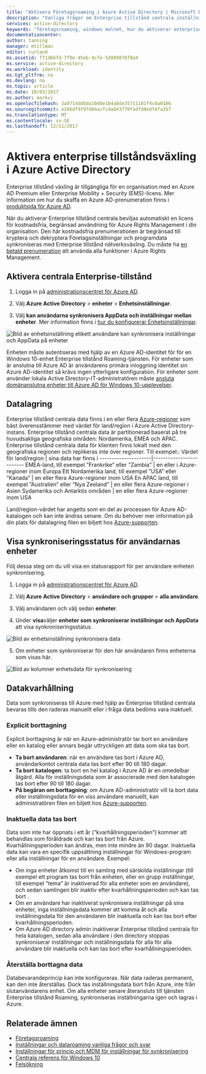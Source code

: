 ```yaml
---
title: "Aktivera Företagsroaming i Azure Active Directory | Microsoft Docs"
description: "Vanliga frågor om Enterprise tillstånd centrala inställningar i Windows-enheter. Enterprise tillstånd centrala ger användarna en enhetlig miljö på sina Windows-enheter och minskar den tid som krävs för att konfigurera en ny enhet."
services: active-directory
keywords: "företagsroaming, windows molnet, hur du aktiverar enterprise tillstånd nätverksväxling"
documentationcenter: 
author: tanning
manager: mtillman
editor: curtand
ms.assetid: f71d66fd-7f9e-45eb-9cfe-5d989870f8a4
ms.service: active-directory
ms.workload: identity
ms.tgt_pltfrm: na
ms.devlang: na
ms.topic: article
ms.date: 10/03/2017
ms.author: markvi
ms.openlocfilehash: 3a8714ddbda10d8e1b4a8de35711101f4c8a0106
ms.sourcegitcommit: e266df9f97d04acfc4a843770fadfd8edf4fa2b7
ms.translationtype: MT
ms.contentlocale: sv-SE
ms.lasthandoff: 12/11/2017
---
```

# <a name="enable-enterprise-state-roaming-in-azure-active-directory"></a>Aktivera enterprise tillståndsväxling i Azure Active Directory
Enterprise tillstånd växling är tillgängliga för en organisation med en Azure AD Premium eller Enterprise Mobility + Security (EMS)-licens. Mer information om hur du skaffa en Azure AD-prenumeration finns i [produktsida för Azure AD](https://azure.microsoft.com/services/active-directory).

När du aktiverar Enterprise tillstånd centrala beviljas automatiskt en licens för kostnadsfria, begränsad användning för Azure Rights Management i din organisation. Den här kostnadsfria prenumerationen är begränsad till kryptera och dekryptera Företagsinställningar och programdata synkroniseras med Enterprise tillstånd nätverksväxling. Du måste ha [en betald prenumeration](https://azure.microsoft.com/pricing/details/active-directory/) att använda alla funktioner i Azure Rights Management.

## <a name="to-enable-enterprise-state-roaming"></a>Aktivera centrala Enterprise-tillstånd

1. Logga in på [administrationscentret för Azure AD](https://aad.portal.azure.com/).

2. Välj **Azure Active Directory** &gt; **enheter** &gt; **Enhetsinställningar**.

3. Välj **kan användarna synkronisera AppData och inställningar mellan enheter**. Mer information finns i [hur du konfigurerar Enhetsinställningar](https://docs.microsoft.com/azure/active-directory/device-management-azure-portal).
  
  ![Bild av enhetsinställning etikett användare kan synkronisera inställningar och AppData på enheter](./media/active-directory-windows-enterprise-state-roaming-enable/device-settings.png)
  
Enheten måste autentiseras med hjälp av en Azure AD-identitet för för en Windows 10-enhet Enterprise tillstånd Roaming-tjänsten. För enheter som är anslutna till Azure AD är användarens primära inloggning identitet sin Azure AD-identitet så krävs ingen ytterligare konfiguration. För enheter som använder lokala Active Directory-IT-administratören måste [ansluta domänanslutna enheter till Azure AD för Windows 10-upplevelser](active-directory-azureadjoin-devices-group-policy.md).

## <a name="data-storage"></a>Datalagring
Enterprise tillstånd centrala data finns i en eller flera [Azure-regioner](https://azure.microsoft.com/regions/) som bäst överensstämmer med värdet för land/region i Azure Active Directory-instans. Enterprise tillstånd centrala data är partitionerad baserat på tre huvudsakliga geografiska områden: Nordamerika, EMEA och APAC. Enterprise tillstånd centrala data för klienten finns lokalt med den geografiska regionen och replikeras inte över regioner.  Till exempel::
Värdet för land/region | sina data har finns i
---------------------|-------------------------
EMEA-land, till exempel ”Frankrike” eller ”Zambia” | en eller i Azure-regioner inom Europa 
Ett Nordamerika land, till exempel ”USA” eller ”Kanada” | en eller flera Azure-regioner inom USA
En APAC land, till exempel ”Australien” eller ”Nya Zeeland” | en eller flera Azure-regioner i Asien
Sydamerika och Antarktis områden | en eller flera Azure-regioner inom USA

Land/region-värdet har angetts som en del av processen för Azure AD-katalogen och kan inte ändras senare. Om du behöver mer information på din plats för datalagring filen en biljett hos [Azure-supporten](https://azure.microsoft.com/support/options/).

## <a name="view-per-user-device-sync-status"></a>Visa synkroniseringsstatus för användarnas enheter
Följ dessa steg om du vill visa en statusrapport för per användare enheten synkronisering.

1. Logga in på [administrationscentret för Azure AD](https://aad.portal.azure.com/).

2. Välj **Azure Active Directory** &gt; **användare och grupper** &gt; **alla användare**.

3. Välj användaren och välj sedan **enheter**.

4. Under **visa**väljer **enheter som synkroniserar inställningar och AppData** att visa synkroniseringsstatus.
  
  ![Bild av enhetsinställning synkronisera data](./media/active-directory-windows-enterprise-state-roaming-enable/sync-status.png)
  
5. Om enheter som synkroniserar för den här användaren finns enheterna som visas här.
  
  ![Bild av kolumner enhetsdata för synkronisering](./media/active-directory-windows-enterprise-state-roaming-enable/device-status-row.png)

## <a name="data-retention"></a>Datakvarhållning
Data som synkroniseras till Azure med hjälp av Enterprise tillstånd centrala bevaras tills den raderas manuellt eller i fråga data bedöms vara inaktuell. 

### <a name="explicit-deletion"></a>Explicit borttagning
Explicit borttagning är när en Azure-administratör tar bort en användare eller en katalog eller annars begär uttryckligen att data som ska tas bort.

* **Ta bort användaren**: när en användare tas bort i Azure AD, användarkontot centrala data tas bort efter 90 till 180 dagar. 
* **Ta bort katalogen**: ta bort en hel katalog i Azure AD är en omedelbar åtgärd. Alla för inställningsdata som är associerade med den katalogen tas bort efter 90 till 180 dagar. 
* **På begäran om borttagning**: om Azure AD-administratör vill ta bort data eller inställningsdata för en viss användare manuellt, kan administratören filen en biljett hos [Azure-supporten](https://azure.microsoft.com/support/). 

### <a name="stale-data-deletion"></a>Inaktuella data tas bort
Data som inte har öppnats i ett år (”kvarhållningsperioden”) kommer att behandlas som föråldrade och kan tas bort från Azure. Kvarhållningsperioden kan ändras, men inte mindre än 90 dagar. Inaktuella data kan vara en specifik uppsättning inställningar för Windows-program eller alla inställningar för en användare. Exempel:

* Om inga enheter åtkomst till en samling med särskilda inställningar (till exempel ett program tas bort från enheten, eller en grupp inställningar, till exempel ”tema” är inaktiverad för alla enheter som en användare), och sedan samlingen blir inaktiv efter kvarhållningsperioden och kan tas bort . 
* Om en användare har inaktiverat synkronisera inställningar på sina enheter, inga inställningsdata kommer att komma åt och alla inställningsdata för den användaren blir inaktuella och kan tas bort efter kvarhållningsperioden. 
* Om Azure AD directory admin inaktiverar Enterprise tillstånd centrala för hela katalogen, sedan alla användare i den directory stoppas synkroniserar inställningar och inställningsdata för alla för alla användare blir inaktuella och kan tas bort efter kvarhållningsperioden. 

### <a name="deleted-data-recovery"></a>Återställa borttagna data
Databevarandeprincip kan inte konfigureras. När data raderas permanent, kan den inte återställas. Dock tas inställningsdata bort från Azure, inte från slutanvändarens enhet. Om alla enheter senare återansluts till tjänsten Enterprise tillstånd Roaming, synkroniseras inställningarna igen och lagras i Azure.

## <a name="related-topics"></a>Relaterade ämnen
* [Företagsroaming](active-directory-windows-enterprise-state-roaming-overview.md)
* [Inställningar och dataroaming vanliga frågor och svar](active-directory-windows-enterprise-state-roaming-faqs.md)
* [Inställningar för princip och MDM för inställningar för synkronisering](active-directory-windows-enterprise-state-roaming-group-policy-settings.md)
* [Centrala referens för Windows 10](active-directory-windows-enterprise-state-roaming-windows-settings-reference.md)
* [Felsökning](active-directory-windows-enterprise-state-roaming-troubleshooting.md)
